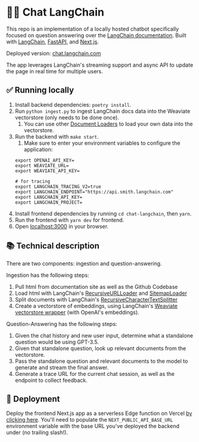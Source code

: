# 🦜️🔗 Chat LangChain

This repo is an implementation of a locally hosted chatbot specifically focused on question answering over the [LangChain documentation](https://langchain.readthedocs.io/en/latest/).
Built with [LangChain](https://github.com/hwchase17/langchain/), [FastAPI](https://fastapi.tiangolo.com/), and [Next.js](https://nextjs.org).

Deployed version: [chat.langchain.com](https://chat.langchain.com)

The app leverages LangChain's streaming support and async API to update the page in real time for multiple users.

## ✅ Running locally
1. Install backend dependencies: `poetry install`.
1. Run `python ingest.py` to ingest LangChain docs data into the Weaviate vectorstore (only needs to be done once).
   1. You can use other [Document Loaders](https://langchain.readthedocs.io/en/latest/modules/document_loaders.html) to load your own data into the vectorstore.
1. Run the backend with `make start`.
   1. Make sure to enter your environment variables to configure the application:
   ```
   export OPENAI_API_KEY=
   export WEAVIATE_URL=
   export WEAVIATE_API_KEY=

   # for tracing
   export LANGCHAIN_TRACING_V2=true
   export LANGCHAIN_ENDPOINT="https://api.smith.langchain.com"
   export LANGCHAIN_API_KEY=
   export LANGCHAIN_PROJECT=
   ```
1. Install frontend dependencies by running `cd chat-langchain`, then `yarn`.
1. Run the frontend with `yarn dev` for frontend.
1. Open [localhost:3000](http://localhost:3000) in your browser.

## 📚 Technical description

There are two components: ingestion and question-answering.

Ingestion has the following steps:

1. Pull html from documentation site as well as the Github Codebase
2. Load html with LangChain's [RecursiveURLLoader](https://python.langchain.com/docs/integrations/document_loaders/recursive_url_loader) and [SitemapLoader](https://python.langchain.com/docs/integrations/document_loaders/sitemap)
3. Split documents with LangChain's [RecursiveCharacterTextSplitter](https://api.python.langchain.com/en/latest/text_splitter/langchain.text_splitter.RecursiveCharacterTextSplitter.html)
4. Create a vectorstore of embeddings, using LangChain's [Weaviate vectorstore wrapper](https://python.langchain.com/docs/integrations/vectorstores/weaviate) (with OpenAI's embeddings).

Question-Answering has the following steps:

1. Given the chat history and new user input, determine what a standalone question would be using GPT-3.5.
2. Given that standalone question, look up relevant documents from the vectorstore.
3. Pass the standalone question and relevant documents to the model to generate and stream the final answer.
4. Generate a trace URL for the current chat session, as well as the endpoint to collect feedback.

## 🚀 Deployment

Deploy the frontend Next.js app as a serverless Edge function on Vercel [by clicking here]().
You'll need to populate the `NEXT_PUBLIC_API_BASE_URL` environment variable with the base URL you've deployed the backend under (no trailing slash!).
